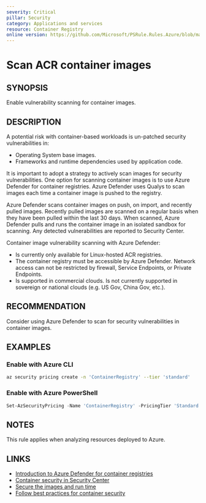 ```yaml
---
severity: Critical
pillar: Security
category: Applications and services
resource: Container Registry
online version: https://github.com/Microsoft/PSRule.Rules.Azure/blob/main/docs/rules/en/Azure.ACR.ContainerScan.md
---
```


# Scan ACR container images

## SYNOPSIS

Enable vulnerability scanning for container images.

## DESCRIPTION

A potential risk with container-based workloads is un-patched security vulnerabilities in:

- Operating System base images.
- Frameworks and runtime dependencies used by application code.

It is important to adopt a strategy to actively scan images for security vulnerabilities.
One option for scanning container images is to use Azure Defender for container registries.
Azure Defender uses Qualys to scan images each time a container image is pushed to the registry.

Azure Defender scans container images on push, on import, and recently pulled images.
Recently pulled images are scanned on a regular basis when they have been pulled within the last 30 days.
When scanned, Azure Defender pulls and runs the container image in an isolated sandbox for scanning.
Any detected vulnerabilities are reported to Security Center.

Container image vulnerability scanning with Azure Defender:

- Is currently only available for Linux-hosted ACR registries.
- The container registry must be accessible by Azure Defender.
Network access can not be restricted by firewall, Service Endpoints, or Private Endpoints.
- Is supported in commercial clouds.
Is not currently supported in sovereign or national clouds (e.g. US Gov, China Gov, etc.).

## RECOMMENDATION

Consider using Azure Defender to scan for security vulnerabilities in container images.

## EXAMPLES

### Enable with Azure CLI

```bash
az security pricing create -n 'ContainerRegistry' --tier 'standard'
```

### Enable with Azure PowerShell

```powershell
Set-AzSecurityPricing -Name 'ContainerRegistry' -PricingTier 'Standard'
```

## NOTES

This rule applies when analyzing resources deployed to Azure.

## LINKS

- [Introduction to Azure Defender for container registries](https://docs.microsoft.com/azure/security-center/defender-for-container-registries-introduction)
- [Container security in Security Center](https://docs.microsoft.com/azure/security-center/container-security)
- [Secure the images and run time](https://docs.microsoft.com/azure/aks/operator-best-practices-container-image-management#secure-the-images-and-run-time)
- [Follow best practices for container security](https://docs.microsoft.com/azure/architecture/framework/security/applications-services#follow-best-practices-for-container-security)
